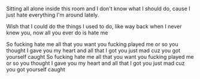 Sitting all alone inside this room 
and I don't know what I should do, 
cause I just hate everything I'm around lately.

Wish that I could do the things I used to do, 
like way back when I never knew you, 
now all you ever do is hate me

So fucking hate me all that you want
you fucking played me or so you thought
I gave you my heart and all that I got
you just mad cuz you got yourself caught
So fucking hate me all that you want
you fucking played me or so you thought
I gave you my heart and all that I got
you just mad cuz you got yourself caught
